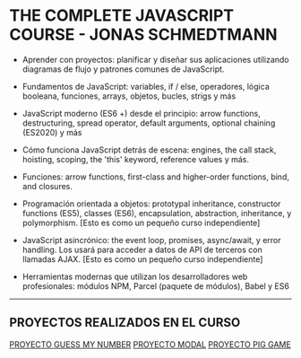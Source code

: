 # THE COMPLETE JAVASCRIPT COURSE - JONAS SCHMEDTMANN

- Aprender con proyectos: planificar y diseñar sus aplicaciones utilizando diagramas de flujo y patrones comunes de JavaScript.

- Fundamentos de JavaScript: variables, if / else, operadores, lógica booleana, funciones, arrays, objetos, bucles, strigs y más

- JavaScript moderno (ES6 +) desde el principio: arrow functions, destructuring, spread operator, default arguments, optional chaining (ES2020) y más

- Cómo funciona JavaScript detrás de escena: engines, the call stack, hoisting, scoping, the 'this' keyword, reference values y más.

- Funciones: arrow functions, first-class and higher-order functions, bind, and closures.

- Programación orientada a objetos: prototypal inheritance, constructor functions (ES5), classes (ES6), encapsulation, abstraction, inheritance, y polymorphism. [Esto es como un pequeño curso independiente]

- JavaScript asincrónico: the event loop, promises, async/await, y error handling. Los usará para acceder a datos de API de terceros con llamadas AJAX. [Esto es como un pequeño curso independiente]

- Herramientas modernas que utilizan los desarrolladores web profesionales: módulos NPM, Parcel (paquete de módulos), Babel y ES6

---

## PROYECTOS REALIZADOS EN EL CURSO

[PROYECTO GUESS MY NUMBER](https://js2022-project1-guess-my-number.netlify.app/)
[PROYECTO MODAL](https://js2022-project2-modal.netlify.app/)
[PROYECTO PIG GAME](https://js2022-project3-pig-game.netlify.app/)
